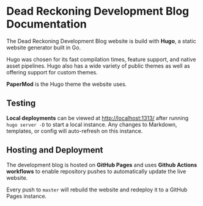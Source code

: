 # Dead Reckoning Development Blog Documentation

The Dead Reckoning Development Blog website is build with __Hugo__, a static website generator built in Go.

Hugo was chosen for its fast compilation times, feature support, and native asset pipelines.
Hugo also has a wide variety of public themes as well as offering support for custom themes.

__PaperMod__ is the Hugo theme the website uses.

## Testing
__Local deployments__ can be viewed at [http://localhost:1313/](http://localhost:1313/) after running `hugo server -D` to start a local instance.
Any changes to Markdown, templates, or config will auto-refresh on this instance.



## Hosting and Deployment
The development blog is hosted on __GitHub Pages__ and uses __Github Actions workflows__ to enable repository pushes to automatically
update the live website.

Every push to `master` will rebuild the website and redeploy it to a GitHub Pages instance.